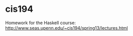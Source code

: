 cis194
======

Homework for the Haskell course: http://www.seas.upenn.edu/~cis194/spring13/lectures.html
